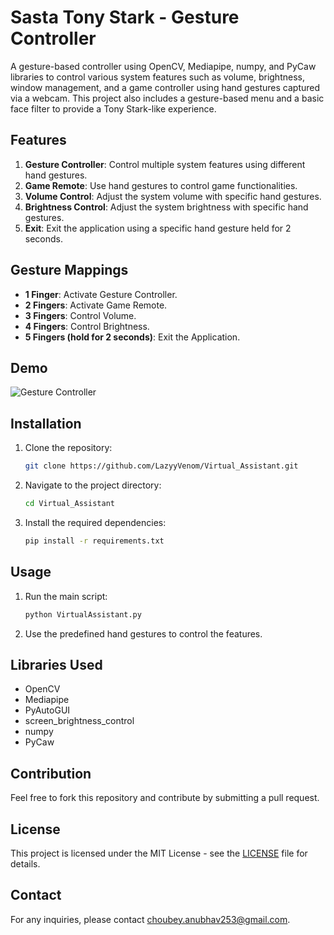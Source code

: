 # Sasta Tony Stark - Gesture Controller

A gesture-based controller using OpenCV, Mediapipe, numpy, and PyCaw libraries to control various system features such as volume, brightness, window management, and a game controller using hand gestures captured via a webcam. This project also includes a gesture-based menu and a basic face filter to provide a Tony Stark-like experience.

## Features

1. **Gesture Controller**: Control multiple system features using different hand gestures.
2. **Game Remote**: Use hand gestures to control game functionalities.
3. **Volume Control**: Adjust the system volume with specific hand gestures.
4. **Brightness Control**: Adjust the system brightness with specific hand gestures.
5. **Exit**: Exit the application using a specific hand gesture held for 2 seconds.

## Gesture Mappings

- **1 Finger**: Activate Gesture Controller.
- **2 Fingers**: Activate Game Remote.
- **3 Fingers**: Control Volume.
- **4 Fingers**: Control Brightness.
- **5 Fingers (hold for 2 seconds)**: Exit the Application.

## Demo 
![Gesture Controller](https://www.linkedin.com/feed/update/urn:li:activity:7219718876597551105/)

## Installation

1. Clone the repository:
    ```bash
    git clone https://github.com/LazyyVenom/Virtual_Assistant.git
    ```
2. Navigate to the project directory:
    ```bash
    cd Virtual_Assistant
    ```
3. Install the required dependencies:
    ```bash
    pip install -r requirements.txt
    ```

## Usage

1. Run the main script:
    ```bash
    python VirtualAssistant.py
    ```
2. Use the predefined hand gestures to control the features.

## Libraries Used

- OpenCV
- Mediapipe
- PyAutoGUI
- screen_brightness_control
- numpy
- PyCaw

## Contribution

Feel free to fork this repository and contribute by submitting a pull request.

## License

This project is licensed under the MIT License - see the [LICENSE](LICENSE) file for details.

## Contact

For any inquiries, please contact choubey.anubhav253@gmail.com.
